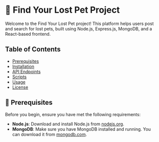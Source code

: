 # 🐾 Find Your Lost Pet Project

Welcome to the Find Your Lost Pet project! This platform helps users post and search for lost pets, built using Node.js, Express.js, MongoDB, and a React-based frontend.

## Table of Contents

- [Prerequisites](#prerequisites)
- [Installation](#installation)
- [API Endpoints](#apiendpoints)
- [Scripts](#scripts)
- [Usage](#usage)
- [License](#license)

## 🔧 Prerequisites

Before you begin, ensure you have met the following requirements:

- **Node.js**: Download and install Node.js from [nodejs.org](https://nodejs.org/en).
- **MongoDB**: Make sure you have MongoDB installed and running. You can download it from [mongodb.com](https://www.mongodb.com/try/download/community).
